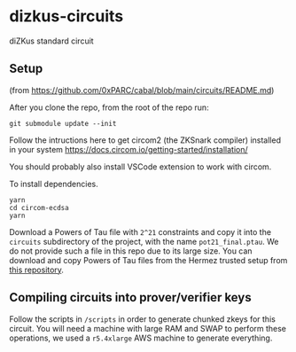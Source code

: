 # dizkus-circuits

diZKus standard circuit

## Setup

(from https://github.com/0xPARC/cabal/blob/main/circuits/README.md)

After you clone the repo, from the root of the repo run:
```
git submodule update --init
```

Follow the intructions here to get circom2 (the ZKSnark compiler) installed in your system
https://docs.circom.io/getting-started/installation/

You should probably also install VSCode extension to work with circom.

To install dependencies.
```
yarn
cd circom-ecdsa
yarn
```

Download a Powers of Tau file with `2^21` constraints and copy it into the
`circuits` subdirectory of the project, with the name `pot21_final.ptau`. We do not provide such a file in this repo due to its large size. You can download and copy Powers of Tau files from the Hermez trusted setup from [this repository](https://github.com/iden3/snarkjs#7-prepare-phase-2).

## Compiling circuits into prover/verifier keys

Follow the scripts in `/scripts` in order to generate chunked zkeys for this circuit. You will need a machine with large RAM and SWAP to perform these operations, we used a `r5.4xlarge` AWS machine to generate everything.
